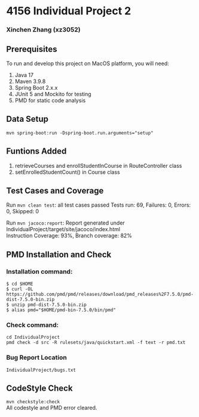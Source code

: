 # 4156 Individual Project 2
### Xinchen Zhang (xz3052)

## Prerequisites
To run and develop this project on MacOS platform, you will need:

1. Java 17
2. Maven 3.9.8
3. Spring Boot 2.x.x
4. JUnit 5 and Mockito for testing
5. PMD for static code analysis

## Data Setup
`mvn spring-boot:run -Dspring-boot.run.arguments="setup"`

## Funtions Added
1. retrieveCourses and enrollStudentInCourse in RouteController class
2. setEnrolledStudentCount() in Course class

## Test Cases and Coverage
Run `mvn clean test`: all test cases passed
Tests run: 69, Failures: 0, Errors: 0, Skipped: 0

Run `mvn jacoco:report`: Report generated under IndividualProject/target/site/jacoco/index.html  
Instruction Coverage: 93%, Branch coverage: 82%

## PMD Installation and Check
### Installation command:  
`$ cd $HOME`  
`$ curl -OL https://github.com/pmd/pmd/releases/download/pmd_releases%2F7.5.0/pmd-dist-7.5.0-bin.zip`  
`$ unzip pmd-dist-7.5.0-bin.zip`  
`$ alias pmd="$HOME/pmd-bin-7.5.0/bin/pmd"`  
### Check command:   
`cd IndividualProject`  
`pmd check -d src -R rulesets/java/quickstart.xml -f text -r pmd.txt`
### Bug Report Location
`IndividualProject/bugs.txt`
## CodeStyle Check
`mvn checkstyle:check`  
All codestyle and PMD error cleared.